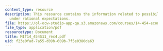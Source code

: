 ```yaml
---
content_type: resource
description: This resource contains the information related to possibility of speculation
  under rational expectations.
file: https://ol-ocw-studio-app-qa.s3.amazonaws.com/courses/14-454-economic-crises-spring-2011/f23e0fad7a55d09b609b7f5e0380da63_MIT14_454S11_rec4.pdf
file_type: application/pdf
resourcetype: Document
title: MIT14_454S11_rec4.pdf
uid: f23e0fad-7a55-d09b-609b-7f5e0380da63
---
```

